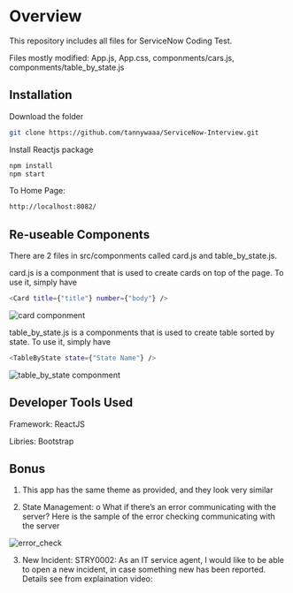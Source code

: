 # Overview

This repository includes all files for ServiceNow Coding Test.

Files mostly modified: App.js, App.css, componments/cars.js, componments/table_by_state.js

## Installation

Download the folder

```bash
git clone https://github.com/tannywaaa/ServiceNow-Interview.git
```
Install Reactjs package

```bash
npm install
npm start
```

To Home Page: 
```bash
http://localhost:8082/
```
## Re-useable Components

There are 2 files in src/componments called card.js and table_by_state.js.

card.js is a componment that is used to create cards on top of the page. To use it, simply have 

```bash
<Card title={"title"} number={"body"} />
```

![card componment](https://user-images.githubusercontent.com/29969808/80443781-debb3600-88c4-11ea-984d-410ff0e3f294.png)

table_by_state.js is a componments that is used to create table sorted by state. To use it, simply have 

```bash
<TableByState state={"State Name"} />
```
![table_by_state componment](https://user-images.githubusercontent.com/29969808/80444109-af58f900-88c5-11ea-82d3-7108950d150f.png)

## Developer Tools Used

Framework: ReactJS

Libries: Bootstrap

## Bonus

1. This app has the same theme as provided, and they look very similar

2. State Management: 
o What if there’s an error communicating with the server?
Here is the sample of the error checking communicating with the server

![error_check](https://user-images.githubusercontent.com/29969808/80449400-e8986580-88d3-11ea-8acf-e98c82145336.png)

3. New Incident: STRY0002: As an IT service agent, I would like to be able to open a new
incident, in case something new has been reported. Details see from explaination video: 

